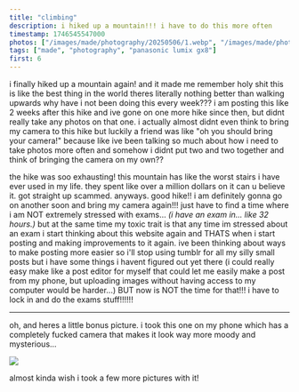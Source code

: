 ```yaml
---
title: "climbing"
description: i hiked up a mountain!!! i have to do this more often
timestamp: 1746545547000
photos: ["/images/made/photography/20250506/1.webp", "/images/made/photography/20250506/2.webp", "/images/made/photography/20250506/3.webp", "/images/made/photography/20250506/4.webp", "/images/made/photography/20250506/5.webp", "/images/made/photography/20250506/6.webp", "/images/made/photography/20250506/7.webp", "/images/made/photography/20250506/8.webp", "/images/made/photography/20250506/9.webp"]
tags: ["made", "photography", "panasonic lumix gx8"]
first: 6
---
```

i finally hiked up a mountain again! and it made me remember holy shit this is like the best thing in the world theres literally nothing better than walking upwards why have i not been doing this every week??? i am posting this like 2 weeks after this hike and ive gone on one more hike since then, but didnt really take any photos on that one. i actually almost didnt even think to bring my camera to this hike but luckily a friend was like "oh you should bring your camera!" because like ive been talking so much about how i need to take photos more often and somehow i didnt put two and two together and think of bringing the camera on my own??

the hike was soo exhausting! this mountain has like the worst stairs i have ever used in my life. they spent like over a million dollars on it can u believe it. got straight up scammed. anyways. good hike!! i am definitely gonna go on another soon and bring my camera again!!! just have to find a time where i am NOT extremely stressed with exams... *(i have an exam in... like 32 hours.)* but at the same time my toxic trait is that any time im stressed about an exam i start thinking about this website again and THATS when i start posting and making improvements to it again. ive been thinking about ways to make posting more easier so i'll stop using tumblr for all my silly small posts but i have some things i havent figured out yet there (i could really easy make like a post editor for myself that could let me easily make a post from my phone, but uploading images without having access to my computer would be harder...) BUT now is NOT the time for that!!! i have to lock in and do the exams stuff!!!!!!

---

oh, and heres a little bonus picture. i took this one on my phone which has a completely fucked camera that makes it look way more moody and mysterious...

<image src="/images/made/photography/20250506/bonus.webp" />

almost kinda wish i took a few more pictures with it!